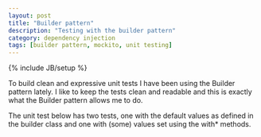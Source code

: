 ```yaml
---
layout: post
title: "Builder pattern"
description: "Testing with the builder pattern"
category: dependency injection
tags: [builder pattern, mockito, unit testing]
---
```

{% include JB/setup %}

To build clean and expressive unit tests I have been using the Builder pattern lately. I like to keep the tests clean and readable and this is exactly what the Builder pattern allows me to do.

The unit test below has two tests, one with the default values as defined in the builder class and one with (some) values set using the with* methods. 

<script src="https://gist.github.com/wwillems/b6e847925bb82d13cfbe.js"></script>

